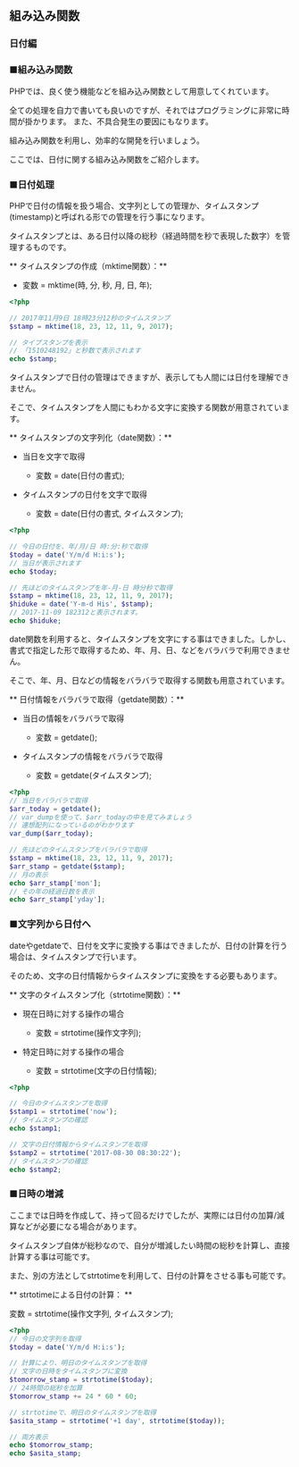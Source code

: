 ## 組み込み関数
### 日付編

### ■組み込み関数

PHPでは、良く使う機能などを組み込み関数として用意してくれています。

全ての処理を自力で書いても良いのですが、それではプログラミングに非常に時間が掛かります。
また、不具合発生の要因にもなります。

組み込み関数を利用し、効率的な開発を行いましょう。

ここでは、日付に関する組み込み関数をご紹介します。

### ■日付処理

PHPで日付の情報を扱う場合、文字列としての管理か、タイムスタンプ(timestamp)と呼ばれる形での管理を行う事になります。

タイムスタンプとは、ある日付以降の総秒（経過時間を秒で表現した数字）を管理するものです。

** タイムスタンプの作成（mktime関数）：**

* 変数 = mktime(時, 分, 秒, 月, 日, 年);


```php
<?php

// 2017年11月9日 18時23分12秒のタイムスタンプ
$stamp = mktime(18, 23, 12, 11, 9, 2017);

// タイプスタンプを表示
// 「1510248192」と秒数で表示されます
echo $stamp;

```

タイムスタンプで日付の管理はできますが、表示しても人間には日付を理解できません。

そこで、タイムスタンプを人間にもわかる文字に変換する関数が用意されています。

** タイムスタンプの文字列化（date関数）：**

* 当日を文字で取得

  * 変数 = date(日付の書式);


* タイムスタンプの日付を文字で取得

  * 変数 = date(日付の書式, タイムスタンプ);

```php
<?php

// 今日の日付を、年/月/日 時:分:秒で取得
$today = date('Y/m/d H:i:s');
// 当日が表示されます
echo $today;

// 先ほどのタイムスタンプを年-月-日 時分秒で取得
$stamp = mktime(18, 23, 12, 11, 9, 2017);
$hiduke = date('Y-m-d His', $stamp);
// 2017-11-09 182312と表示されます。
echo $hiduke;

```

date関数を利用すると、タイムスタンプを文字にする事はできました。しかし、書式で指定した形で取得するため、年、月、日、などをバラバラで利用できません。

そこで、年、月、日などの情報をバラバラで取得する関数も用意されています。

** 日付情報をバラバラで取得（getdate関数）：**

* 当日の情報をバラバラで取得

  * 変数 = getdate();


* タイムスタンプの情報をバラバラで取得

  * 変数 = getdate(タイムスタンプ);


```php
<?php
// 当日をバラバラで取得
$arr_today = getdate();
// var_dumpを使って、$arr_todayの中を見てみましょう
// 連想配列になっているのがわかります
var_dump($arr_today);

// 先ほどのタイムスタンプをバラバラで取得
$stamp = mktime(18, 23, 12, 11, 9, 2017);
$arr_stamp = getdate($stamp);
// 月の表示
echo $arr_stamp['mon'];
// その年の経過日数を表示
echo $arr_stamp['yday'];
```

### ■文字列から日付へ

dateやgetdateで、日付を文字に変換する事はできましたが、日付の計算を行う場合は、タイムスタンプで行います。

そのため、文字の日付情報からタイムスタンプに変換をする必要もあります。

** 文字のタイムスタンプ化（strtotime関数）：**

* 現在日時に対する操作の場合

  * 変数 = strtotime(操作文字列);


* 特定日時に対する操作の場合

  * 変数 = strtotime(文字の日付情報);

```php
<?php

// 今日のタイムスタンプを取得
$stamp1 = strtotime('now');
// タイムスタンプの確認
echo $stamp1;

// 文字の日付情報からタイムスタンプを取得
$stamp2 = strtotime('2017-08-30 08:30:22');
// タイムスタンプの確認
echo $stamp2;

```

### ■日時の増減

ここまでは日時を作成して、持って回るだけでしたが、実際には日付の加算/減算などが必要になる場合があります。

タイムスタンプ自体が総秒なので、自分が増減したい時間の総秒を計算し、直接計算する事は可能です。

また、別の方法としてstrtotimeを利用して、日付の計算をさせる事も可能です。

** strtotimeによる日付の計算： **

変数 = strtotime(操作文字列, タイムスタンプ);


```php
<?php
// 今日の文字列を取得
$today = date('Y/m/d H:i:s');

// 計算により、明日のタイムスタンプを取得
// 文字の日時をタイムスタンプに変換
$tomorrow_stamp = strtotime($today);
// 24時間の総秒を加算
$tomorrow_stamp += 24 * 60 * 60;

// strtotimeで、明日のタイムスタンプを取得
$asita_stamp = strtotime('+1 day', strtotime($today));

// 両方表示
echo $tomorrow_stamp;
echo $asita_stamp;

```
